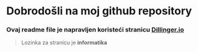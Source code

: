 # Dobrodošli na moj github repository
### Ovaj readme file je napravljen koristeći stranicu [Dillinger.io](https://dillinger.io/)
> Lozinka za stranicu je **informatika**